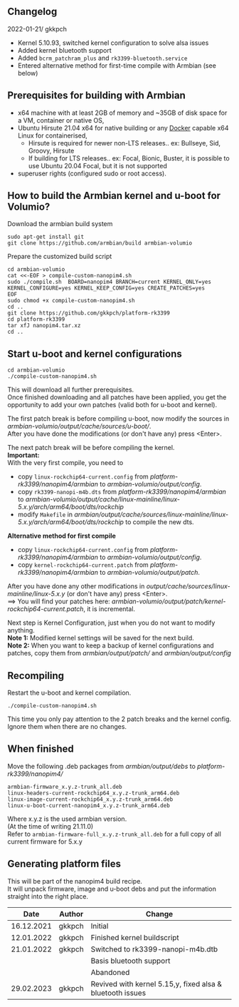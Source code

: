 ## Changelog

2022-01-21/ gkkpch 
- Kernel 5.10.93, switched kernel configuration to solve alsa issues
- Added kernel bluetooth support
- Added ```bcrm_patchram_plus``` and ```rk3399-bluetooth.service``` 
- Entered alternative method for first-time compile with Armbian (see below) 


## Prerequisites for building with Armbian

- x64 machine with at least 2GB of memory and ~35GB of disk space for a VM, container or native OS,
- Ubuntu Hirsute 21.04 x64 for native building or any [Docker](https://docs.armbian.com/Developer-Guide_Building-with-Docker/) capable x64 Linux for containerised,
  - Hirsute is required for newer non-LTS releases.. ex: Bullseye, Sid, Groovy, Hirsute
  - If building for LTS releases.. ex: Focal, Bionic, Buster, it is possible to use Ubuntu 20.04 Focal, but it is not supported
- superuser rights (configured sudo or root access).

## How to build the Armbian kernel and u-boot for Volumio?

Download the armbian build system
```
sudo apt-get install git
git clone https://github.com/armbian/build armbian-volumio
```
Prepare the customized build script
```
cd armbian-volumio
cat <<-EOF > compile-custom-nanopim4.sh
sudo ./compile.sh  BOARD=nanopim4 BRANCH=current KERNEL_ONLY=yes KERNEL_CONFIGURE=yes KERNEL_KEEP_CONFIG=yes CREATE_PATCHES=yes
EOF
sudo chmod +x compile-custom-nanopim4.sh
cd ..
git clone https://github.com/gkkpch/platform-rk3399
cd platform-rk3399
tar xfJ nanopim4.tar.xz
cd ..
```

## Start u-boot and kernel configurations
```
cd armbian-volumio
./compile-custom-nanopim4.sh
```
This will download all further prerequisites.  
Once finished downloading and all patches have been applied, you get the opportunity to add your own patches (valid both for u-boot and kernel).  

The first patch break is before compiling u-boot, now modify the sources in *armbian-volumio/output/cache/sources/u-boot/*.  
After you have done the modifications (or don't have any) press \<Enter>.  

The next patch break will be before compiling the kernel.  
**Important:**  
With the very first compile, you need to 
- copy ```linux-rockchip64-current.config``` from *platform-rk3399/nanopim4/armbian* to *armbian-volumio/output/config*.
- copy ```rk3399-nanopi-m4b.dts``` from *platform-rk3399/nanopim4/armbian* to *armbian-volumio/output/cache/linux-mainline/linux-5.x.y/arch/arm64/boot/dts/rockchip*
- modify ```Makefile``` in *armbian/output/cache/sources/linux-mainline/linux-5.x.y/arch/arm64/boot/dts/rockchip* to compile the new dts.  

**Alternative method for first compile**
- copy ```linux-rockchip64-current.config``` from *platform-rk3399/nanopim4/armbian* to *armbian-volumio/output/config*.
- copy ```kernel-rockchip64-current.patch``` from *platform-rk3399/nanopim4/armbian* to *armbian-volumio/output/patch*.

After you have done any other modifications in *output/cache/sources/linux-mainline/linux-5.x.y* (or don't have any) press \<Enter>.  
==> You will find your patches here: *armbian-volumio/output/patch/kernel-rockchip64-current.patch*, it is incremental.

Next step is Kernel Configuration, just <exit> when you do not want to modify anything.  
**Note 1:** Modified kernel settings will be saved for the next build.  
**Note 2:** When you want to keep a backup of kernel configurations and patches, copy them from *armbian/output/patch/* and *armbian/output/config*  

## Recompiling

Restart the u-boot and kernel compilation.  
```
./compile-custom-nanopim4.sh
```
This time you only pay attention to the 2 patch breaks and the kernel config.
Ignore them when there are no changes.



## When finished

Move the following .deb packages from *armbian/output/debs* to *platform-rk3399/nanopim4/*
```
armbian-firmware_x.y.z-trunk_all.deb
linux-headers-current-rockchip64_x.y.z-trunk_arm64.deb
linux-image-current-rockchip64_x.y.z-trunk_arm64.deb
linux-u-boot-current-nanopim4_x.y.z-trunk_arm64.deb
```
Where x.y.z is the used armbian version.  
(At the time of writing 21.11.0)  
Refer to ```armbian-firmware-full_x.y.z-trunk_all.deb``` for a full copy of all current firmware for 5.x.y  

## Generating platform files

This will be part of the nanopim4 build recipe.  
It will unpack firmware, image and u-boot debs and put the information straight into the right place.


|Date|Author|Change
|---|---|---|
|16.12.2021|gkkpch|Initial
|12.01.2022|gkkpch|Finished kernel buildscript
|21.01.2022|gkkpch|Switched to rk3399-nanopi-m4b.dtb
|||Basis bluetooth support
|||Abandoned
|29.02.2023|gkkpch|Revived with kernel 5.15,y, fixed alsa & bluetooth issues
